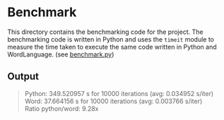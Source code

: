 # Benchmark

This directory contains the benchmarking code for the project. The benchmarking code is written in Python and uses the `timeit` module to measure the time taken to execute the same code written in Python and WordLanguage. (see [benchmark.py](benchmark.py))

## Output

> Python: 349.520957 s for 10000 iterations (avg: 0.034952 s/iter) \
> Word: 37.664156 s for 10000 iterations (avg: 0.003766 s/iter) \
> Ratio python/word: 9.28x